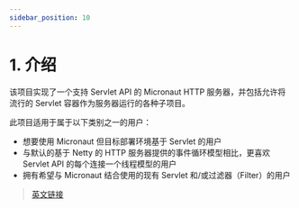 ```yaml
---
sidebar_position: 10
---
```


# 1. 介绍

该项目实现了一个支持 Servlet API 的 Micronaut HTTP 服务器，并包括允许将流行的 Servlet 容器作为服务器运行的各种子项目。

此项目适用于属于以下类别之一的用户：

- 想要使用 Micronaut 但目标部署环境基于 Servlet 的用户
- 与默认的基于 Netty 的 HTTP 服务器提供的事件循环模型相比，更喜欢 Servlet API 的每个连接一个线程模型的用户
- 拥有希望与 Micronaut 结合使用的现有 Servlet 和/或过滤器（Filter）的用户

> [英文链接](https://micronaut-projects.github.io/micronaut-servlet/3.3.5/guide/index.html)
